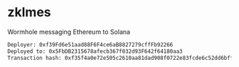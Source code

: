 # zklmes
Wormhole messaging Ethereum to Solana


``` bash
Deployer: 0xf39Fd6e51aad88F6F4ce6aB8827279cffFb92266
Deployed to: 0x5FbDB2315678afecb367f032d93F642f64180aa3
Transaction hash: 0xf35f4a0e72e505c2610aa81dad908f0722e83fcde6c52dd6bff76ebdff4285e2
```
